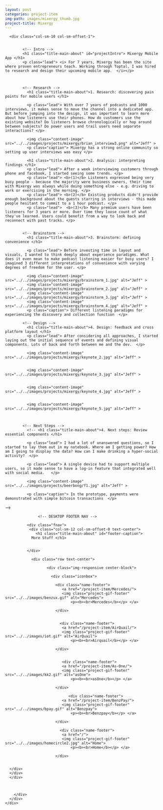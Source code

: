 ```yaml
---
layout: post
categories: project-item
img-path: images/mixergy_thumb.jpg
project-title: Mixergy
---
```




<div class="container">
  <div class="description">
    <div class="row text-left ">



      <div class="col-sm-10 col-sm-offset-1">


            <!-- Intro -->
            <h1 class="title-main-about" id="projectIntro"> Mixergy Mobile App </h1>
            <p class="lead"> <i> For 7 years, Mixergy has been the site where proven entrepreneurs teach. Working through Toptal, I was hired to research and design their upcoming mobile app.  </i></p>



            <!-- Research -->
              <h1 class="title-main-about">1. Research: discovering pain points for mobile users </h1>

              <p class="lead"> With over 7 years of podcasts and 1000 interviews, it makes sense to move the channel into a dedicated app. But before jumping into the design, it was important to learn more about how listeners use their phones. How do customers use the existing website? Do listeners browse chronologically or hop around between subjects? Do power users and trail users need separate interactions? </p>

              <img class="content-image"  src="../../images/projects/mixergy/brian_interview3.png" alt="Jeff" >
              <p class="caption"> Mixergy has a strong online community so setting up user interviews was easy </p>

              <h1 class="title-main-about">2. Analysis: interpreting findings </h1>
              <p class="lead"> After a week interviewing customers through phone and facebook, I started seeing some trends. </p>
              <p class="lead"> <b>(1)</b> Listeners expressed being very busy people - because the majority were business owners, their time with Mixergy was always while doing something else - e.g. driving to work or exercising in the morning. </p>
              <p class="lead"> <b>(2)</b> Existing products didn't provide enough background about the guests starring in interviews - this made people hesitant to commit to a 1 hour podcast. </p>
              <p class="lead">  <b>(3)</b> Many premium users have been listeners for 3 years or more. Over time they loose count of what they've learned. Users could benefit from a way to look back and reconnect with past tracks. </p>


            <!-- Brainstorm -->
              <h1 class="title-main-about">3. Brainstorm: defining convenience </h1>

              <p class="lead"> Before investing time in layout and visuals, I wanted to think deeply about experience paradigms. What does it even mean to make podcast listening easier for busy users? I imagined 3 different interpretations of convenience with varying degrees of freedom for the user. </p>

              <img class="content-image"  src="../../images/projects/mixergy/brainstorm_1.jpg" alt="Jeff" >
              <img class="content-image"  src="../../images/projects/mixergy/brainstorm_2.jpg" alt="Jeff" >
              <img class="content-image"  src="../../images/projects/mixergy/brainstorm_3.jpg" alt="Jeff" >
              <img class="content-image"  src="../../images/projects/mixergy/brainstorm_4.jpg" alt="Jeff" >
              <p class="caption"> Different listening paradigms for experiencing the discovery and collection function  </p>

            <!-- Design -->
              <h1 class="title-main-about">4. Design: feedback and cross platform layout </h1>
              <p class="lead"> After considering all approaches, I started laying out the initial sequence of events and defining visual components. Lots of back and forth between me and the dev.  </p>

              <img class="content-image"  src="../../images/projects/mixergy/keynote_2.jpg" alt="Jeff" >


              <img class="content-image"  src="../../images/projects/mixergy/keynote_3.jpg" alt="Jeff" >


              <img class="content-image"  src="../../images/projects/mixergy/keynote_4.jpg" alt="Jeff" >


              <img class="content-image"  src="../../images/projects/mixergy/keynote_5.jpg" alt="Jeff" >



            <!-- Next Steps -->
              <!-- <h1 class="title-main-about">4. Next steps: Review essential components </h1>

              <p class="lead"> I had a lot of unanswered questions, so I started to lay them out in my notebook. Where am I getting power? How am I going to display the data? How can I make drinking a hyper-social activity?  </p>

              <p class="lead"> A single device had to support multiple users, so it made sense to have a log-in feature that integrated well with social media.   </p>

              <img class="content-image"  src="../../images/projects/beerbong/f1.jpg" alt="Jeff" >

              <p class="caption"> In the prototype, payments were demonstrated with simple bitcoin transactions  </p>
 -->



                   <!-- DESKTOP FOOTER NAV -->

              <div class="fnav">
               <div class="col-sm-12 col-sm-offset-0 text-center">
                  <h1 class="title-main-about" id="footer-caption">
                More Stuff </h1>


              </div>

                <div class="row text-center">

                       <div class="img-responsive center-block">

                         <div class="iconbox">

                           <div class="name-footer">
                              <a href="/project-item/Mercedes/">
                              <img class="project-gif-footer" src="../../images/benzux.gif" alt="Mercedes">
                                  <p><b><br>Mercedes</b></p> </a>

                           </div>


                             <div class="name-footer">
                              <a href="/project-item/AirQuail/">
                              <img class="project-gif-footer" src="../../images/iot.gif" alt="AirQuail">
                                  <p><b><br>Airquail</b></p> </a>

                           </div>


                              <div class="name-footer">
                              <a href="/project-item/As-One/">
                              <img class="project-gif-footer" src="../../images/kk2.gif" alt="asOne">
                                  <p><b><br>asOne</b></p> </a>

                           </div>

                                 <div class="name-footer">
                              <a href="/project-item/BenzPay/">
                              <img class="project-gif-footer" src="../../images/bpay.gif" alt="Benzpay">
                                  <p><b><br>Benzpay</b></p> </a>

                           </div>



<!--
                            <div class="name-footer">
                              <a href="/project-item/More-Projects/">
                              <img class="project-gif-footer" src="../../images/kk1.gif" alt="Other">
                                  <p><b><br>More</b></p> </a>

                           </div> -->

                             <div class="name-footer">
                              <a href="/">
                              <img class="project-gif-footer" src="../../images/homecircle2.jpg" alt="Home">
                                  <p><b><br>Home</b></p> </a>

                           </div>


      </div>
      </div>
      </div>



        </div>
      </div>
    </div>
  </div>

<!--   <div class="container">
  <div class="row text-center">
   <div class="description">
    <div class="tagline">


          <p class="lead">
         We short circuited everything on our first test. Luckily I had a seconded particle photon with me. Made sure our enclosure was waterproof.
        </p>

           <img class="content-image-vertical" src="../../images/projects/beerbong/a1.gif" alt="Jeff" >

    </div>
  </div>
</div>
</div> -->
